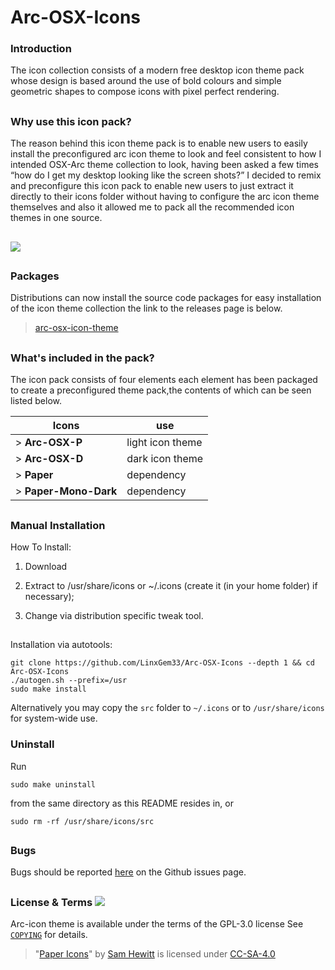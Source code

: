 # Arc-OSX-Icons

### Introduction

The icon collection consists of a modern free desktop icon theme pack whose design is based around the use of bold colours and simple geometric shapes to compose icons with pixel perfect rendering. 

##

### Why use this icon pack?

The reason behind this icon theme pack is to enable new users to easily install the preconfigured arc icon theme to look and feel consistent to how I intended OSX-Arc theme collection to look, having been asked a few times “how do I get my desktop looking like the screen shots?” I decided to remix and preconfigure this icon pack to enable new users to just extract it directly to their icons folder without having to configure the arc icon theme themselves and also it allowed me to pack all the recommended icon themes in one source.

##

![](https://github.com/LinxGem33/Arc-OSX-Icons/blob/master/arcscreen.png?raw=true)

##

### Packages

Distributions can now install the source code packages for easy installation of the icon theme collection the link to the releases page is below.

> [arc-osx-icon-theme](https://github.com/LinxGem33/Arc-OSX-Icons/releases)

##

### What's included in the pack?

The icon pack consists of four elements each element has been packaged to create a preconfigured theme pack,the contents of which can be seen listed below.

| Icons  | use  |
|---|---|
| > **Arc-OSX-P**  | light icon theme  |
| > **Arc-OSX-D**  | dark icon theme    |
| > **Paper**      | dependency |
| > **Paper-Mono-Dark** | dependency |


##

### Manual Installation

How To Install:

1. Download

2. Extract to /usr/share/icons
or ~/.icons (create it (in your home folder) if necessary);

3. Change via distribution specific tweak tool.

##
Installation via autotools: 

    git clone https://github.com/LinxGem33/Arc-OSX-Icons --depth 1 && cd Arc-OSX-Icons
    ./autogen.sh --prefix=/usr
    sudo make install

Alternatively you may copy the `src` folder to `~/.icons` or to `/usr/share/icons` for system-wide use.

### Uninstall

Run

    sudo make uninstall

from the same directory as this README resides in, or

    sudo rm -rf /usr/share/icons/src

## 

### Bugs

Bugs should be reported [here](https://github.com/LinxGem33/Arc-OSX-Icons/issues) on the Github issues page.

## 

### License & Terms ![](https://github.com/LinxGem33/Arc-OSX-Icons/blob/master/COPYING)

Arc-icon theme is available under the terms of the GPL-3.0 license See [`COPYING`](https://github.com/LinxGem33/Arc-OSX-Icons/blob/master/COPYING) for details.

> "[Paper Icons](https://github.com/snwh/paper-icon-theme)" by [Sam Hewitt](http://samuelhewitt.com/) is licensed under [CC-SA-4.0](http://creativecommons.org/licenses/by-sa/4.0/)
